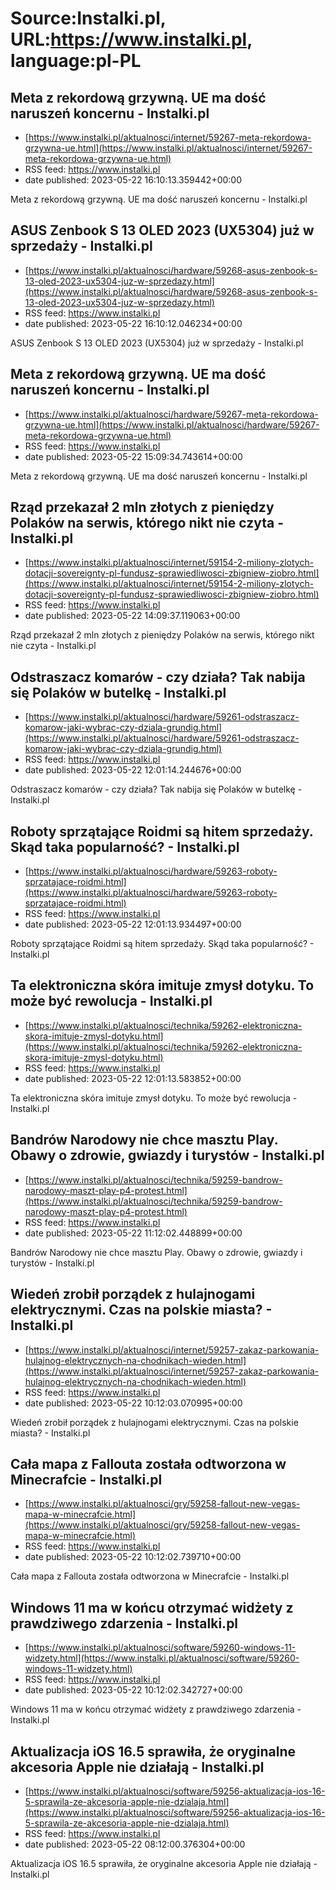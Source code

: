 # Source:Instalki.pl, URL:https://www.instalki.pl, language:pl-PL

## Meta z rekordową grzywną. UE ma dość naruszeń koncernu - Instalki.pl
 - [https://www.instalki.pl/aktualnosci/internet/59267-meta-rekordowa-grzywna-ue.html](https://www.instalki.pl/aktualnosci/internet/59267-meta-rekordowa-grzywna-ue.html)
 - RSS feed: https://www.instalki.pl
 - date published: 2023-05-22 16:10:13.359442+00:00

Meta z rekordową grzywną. UE ma dość naruszeń koncernu - Instalki.pl

## ASUS Zenbook S 13 OLED 2023 (UX5304) już w sprzedaży - Instalki.pl
 - [https://www.instalki.pl/aktualnosci/hardware/59268-asus-zenbook-s-13-oled-2023-ux5304-juz-w-sprzedazy.html](https://www.instalki.pl/aktualnosci/hardware/59268-asus-zenbook-s-13-oled-2023-ux5304-juz-w-sprzedazy.html)
 - RSS feed: https://www.instalki.pl
 - date published: 2023-05-22 16:10:12.046234+00:00

ASUS Zenbook S 13 OLED 2023 (UX5304) już w sprzedaży - Instalki.pl

## Meta z rekordową grzywną. UE ma dość naruszeń koncernu - Instalki.pl
 - [https://www.instalki.pl/aktualnosci/hardware/59267-meta-rekordowa-grzywna-ue.html](https://www.instalki.pl/aktualnosci/hardware/59267-meta-rekordowa-grzywna-ue.html)
 - RSS feed: https://www.instalki.pl
 - date published: 2023-05-22 15:09:34.743614+00:00

Meta z rekordową grzywną. UE ma dość naruszeń koncernu - Instalki.pl

## Rząd przekazał 2 mln złotych z pieniędzy Polaków na serwis, którego nikt nie czyta - Instalki.pl
 - [https://www.instalki.pl/aktualnosci/internet/59154-2-miliony-zlotych-dotacji-sovereignty-pl-fundusz-sprawiedliwosci-zbigniew-ziobro.html](https://www.instalki.pl/aktualnosci/internet/59154-2-miliony-zlotych-dotacji-sovereignty-pl-fundusz-sprawiedliwosci-zbigniew-ziobro.html)
 - RSS feed: https://www.instalki.pl
 - date published: 2023-05-22 14:09:37.119063+00:00

Rząd przekazał 2 mln złotych z pieniędzy Polaków na serwis, którego nikt nie czyta - Instalki.pl

## Odstraszacz komarów - czy działa? Tak nabija się Polaków w butelkę - Instalki.pl
 - [https://www.instalki.pl/aktualnosci/hardware/59261-odstraszacz-komarow-jaki-wybrac-czy-dziala-grundig.html](https://www.instalki.pl/aktualnosci/hardware/59261-odstraszacz-komarow-jaki-wybrac-czy-dziala-grundig.html)
 - RSS feed: https://www.instalki.pl
 - date published: 2023-05-22 12:01:14.244676+00:00

Odstraszacz komarów - czy działa? Tak nabija się Polaków w butelkę - Instalki.pl

## Roboty sprzątające Roidmi są hitem sprzedaży. Skąd taka popularność?  - Instalki.pl
 - [https://www.instalki.pl/aktualnosci/hardware/59263-roboty-sprzatajace-roidmi.html](https://www.instalki.pl/aktualnosci/hardware/59263-roboty-sprzatajace-roidmi.html)
 - RSS feed: https://www.instalki.pl
 - date published: 2023-05-22 12:01:13.934497+00:00

Roboty sprzątające Roidmi są hitem sprzedaży. Skąd taka popularność?  - Instalki.pl

## Ta elektroniczna skóra imituje zmysł dotyku. To może być rewolucja - Instalki.pl
 - [https://www.instalki.pl/aktualnosci/technika/59262-elektroniczna-skora-imituje-zmysl-dotyku.html](https://www.instalki.pl/aktualnosci/technika/59262-elektroniczna-skora-imituje-zmysl-dotyku.html)
 - RSS feed: https://www.instalki.pl
 - date published: 2023-05-22 12:01:13.583852+00:00

Ta elektroniczna skóra imituje zmysł dotyku. To może być rewolucja - Instalki.pl

## Bandrów Narodowy nie chce masztu Play. Obawy o zdrowie, gwiazdy i turystów - Instalki.pl
 - [https://www.instalki.pl/aktualnosci/technika/59259-bandrow-narodowy-maszt-play-p4-protest.html](https://www.instalki.pl/aktualnosci/technika/59259-bandrow-narodowy-maszt-play-p4-protest.html)
 - RSS feed: https://www.instalki.pl
 - date published: 2023-05-22 11:12:02.448899+00:00

Bandrów Narodowy nie chce masztu Play. Obawy o zdrowie, gwiazdy i turystów - Instalki.pl

## Wiedeń zrobił porządek z hulajnogami elektrycznymi. Czas na polskie miasta? - Instalki.pl
 - [https://www.instalki.pl/aktualnosci/internet/59257-zakaz-parkowania-hulajnog-elektrycznych-na-chodnikach-wieden.html](https://www.instalki.pl/aktualnosci/internet/59257-zakaz-parkowania-hulajnog-elektrycznych-na-chodnikach-wieden.html)
 - RSS feed: https://www.instalki.pl
 - date published: 2023-05-22 10:12:03.070995+00:00

Wiedeń zrobił porządek z hulajnogami elektrycznymi. Czas na polskie miasta? - Instalki.pl

## Cała mapa z Fallouta została odtworzona w Minecrafcie - Instalki.pl
 - [https://www.instalki.pl/aktualnosci/gry/59258-fallout-new-vegas-mapa-w-minecrafcie.html](https://www.instalki.pl/aktualnosci/gry/59258-fallout-new-vegas-mapa-w-minecrafcie.html)
 - RSS feed: https://www.instalki.pl
 - date published: 2023-05-22 10:12:02.739710+00:00

Cała mapa z Fallouta została odtworzona w Minecrafcie - Instalki.pl

## Windows 11 ma w końcu otrzymać widżety z prawdziwego zdarzenia - Instalki.pl
 - [https://www.instalki.pl/aktualnosci/software/59260-windows-11-widzety.html](https://www.instalki.pl/aktualnosci/software/59260-windows-11-widzety.html)
 - RSS feed: https://www.instalki.pl
 - date published: 2023-05-22 10:12:02.342727+00:00

Windows 11 ma w końcu otrzymać widżety z prawdziwego zdarzenia - Instalki.pl

## Aktualizacja iOS 16.5 sprawiła, że oryginalne akcesoria Apple nie działają - Instalki.pl
 - [https://www.instalki.pl/aktualnosci/software/59256-aktualizacja-ios-16-5-sprawila-ze-akcesoria-apple-nie-dzialaja.html](https://www.instalki.pl/aktualnosci/software/59256-aktualizacja-ios-16-5-sprawila-ze-akcesoria-apple-nie-dzialaja.html)
 - RSS feed: https://www.instalki.pl
 - date published: 2023-05-22 08:12:00.376304+00:00

Aktualizacja iOS 16.5 sprawiła, że oryginalne akcesoria Apple nie działają - Instalki.pl

